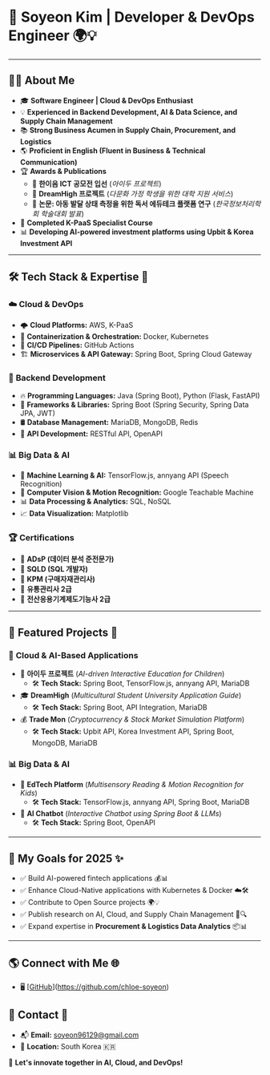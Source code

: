 # 🚀 Soyeon Kim | Developer & DevOps Engineer 🌍💡

---

## 👩‍💻 About Me
- 🎓 **Software Engineer | Cloud & DevOps Enthusiast**
- 💡 **Experienced in Backend Development, AI & Data Science, and Supply Chain Management**
- 📚 **Strong Business Acumen in Supply Chain, Procurement, and Logistics**
- 🌎 **Proficient in English (Fluent in Business & Technical Communication)**
- 🏆 **Awards & Publications**
  - 🏅 **한이음 ICT 공모전 입선** (*아이두 프로젝트*)
  - 🎯 **DreamHigh 프로젝트** (*다문화 가정 학생을 위한 대학 지원 서비스*)
  - 📜 **논문: 아동 발달 상태 측정을 위한 독서 에듀테크 플랫폼 연구** (*한국정보처리학회 학술대회 발표*)
- 🎯 **Completed K-PaaS Specialist Course**
- 📊 **Developing AI-powered investment platforms using Upbit & Korea Investment API**

---

## 🛠️ Tech Stack & Expertise 🚀

### ☁️ **Cloud & DevOps**
- 🌩 **Cloud Platforms:** AWS, K-PaaS
- 🐳 **Containerization & Orchestration:** Docker, Kubernetes
- 🔁 **CI/CD Pipelines:** GitHub Actions
- 🏗 **Microservices & API Gateway:** Spring Boot, Spring Cloud Gateway

### 🔹 **Backend Development**
- 🔥 **Programming Languages:** Java (Spring Boot), Python (Flask, FastAPI)
- 🔑 **Frameworks & Libraries:** Spring Boot (Spring Security, Spring Data JPA, JWT)
- 🛢 **Database Management:** MariaDB, MongoDB, Redis
- 🔗 **API Development:** RESTful API, OpenAPI

### 📊 **Big Data & AI**
- 🧠 **Machine Learning & AI:** TensorFlow.js, annyang API (Speech Recognition)
- 🎥 **Computer Vision & Motion Recognition:** Google Teachable Machine
- 📊 **Data Processing & Analytics:** SQL, NoSQL
- 📈 **Data Visualization:** Matplotlib

### 🏆 **Certifications**
- 📜 **ADsP (데이터 분석 준전문가)**
- 📜 **SQLD (SQL 개발자)**
- 📜 **KPM (구매자재관리사)**
- 📜 **유통관리사 2급**
- 📜 **전산응용기계제도기능사 2급**

---

## 📌 Featured Projects 🌟

### 🔹 **Cloud & AI-Based Applications**
- 🚀 **아이두 프로젝트** (*AI-driven Interactive Education for Children*)
  - 🛠 **Tech Stack:** Spring Boot, TensorFlow.js, annyang API, MariaDB
- 🎓 **DreamHigh** (*Multicultural Student University Application Guide*)
  - 🛠 **Tech Stack:** Spring Boot, API Integration, MariaDB
- 💰 **Trade Mon** (*Cryptocurrency & Stock Market Simulation Platform*)
  - 🛠 **Tech Stack:** Upbit API, Korea Investment API, Spring Boot, MongoDB, MariaDB

### 📊 **Big Data & AI**
- 📖 **EdTech Platform** (*Multisensory Reading & Motion Recognition for Kids*)
  - 🛠 **Tech Stack:** TensorFlow.js, annyang API, Spring Boot, MariaDB
- 🤖 **AI Chatbot** (*Interactive Chatbot using Spring Boot & LLMs*)
  - 🛠 **Tech Stack:** Spring Boot, OpenAPI

---

## 🎯 My Goals for 2025 ✨
- ✅ Build AI-powered fintech applications 💰📊
- ✅ Enhance Cloud-Native applications with Kubernetes & Docker ☁️🛠
- ✅ Contribute to Open Source projects 🌍💡
- ✅ Publish research on AI, Cloud, and Supply Chain Management 📜🔍
- ✅ Expand expertise in **Procurement & Logistics Data Analytics** 📦📊

---

## 🌎 Connect with Me 🌐
- 🖥️ [[GitHub](#)](https://github.com/chloe-soyeon) 

## 📧 Contact 📩
- 📬 **Email:** soyeon96129@gmail.com
- 📍 **Location:** South Korea 🇰🇷

🚀 **Let's innovate together in AI, Cloud, and DevOps!**
